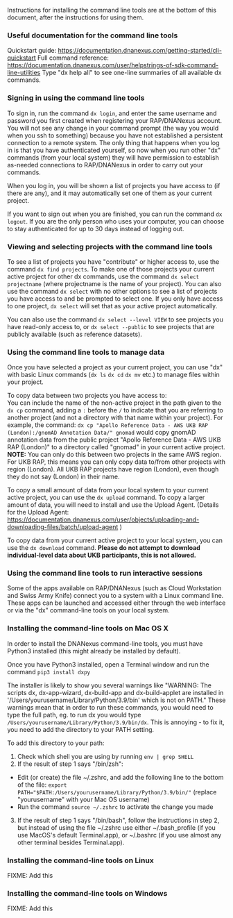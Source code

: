Instructions for installing the command line tools are at the bottom of this document, after the instructions for using them.

### Useful documentation for the command line tools

Quickstart guide: https://documentation.dnanexus.com/getting-started/cli-quickstart
Full command reference: https://documentation.dnanexus.com/user/helpstrings-of-sdk-command-line-utilities
Type "dx help all" to see one-line summaries of all available dx commands.

### Signing in using the command line tools

To sign in, run the command `dx login`, and enter the same username and password you first created when registering your RAP/DNANexus account. You will not see any change in your command prompt (the way you would when you ssh to something) because you have not established a persistent connection to a remote system. The only thing that happens when you log in is that you have authenticated yourself, so now when you run other "dx" commands (from your local system) they will have permission to establish as-needed connections to RAP/DNANexus in order to carry out your commands.

When you log in, you will be shown a list of projects you have access to (if there are any), and it may automatically set one of them as your current project.

If you want to sign out when you are finished, you can run the command `dx logout`. If you are the only person who uses your computer, you can choose to stay authenticated for up to 30 days instead of logging out.

### Viewing and selecting projects with the command line tools

To see a list of projects you have "contribute" or higher access to, use the command `dx find projects`. To make one of those projects your current active project for other dx commands, use the command `dx select projectname` (where projectname is the name of your project). You can also use the command `dx select` with no other options to see a list of projects you have access to and be prompted to select one. If you only have access to one project, `dx select` will set that as your active project automatically.

You can also use the command `dx select --level VIEW` to see projects you have read-only access to, or `dx select --public` to see projects that are publicly available (such as reference datasets).

### Using the command line tools to manage data

Once you have selected a project as your current project, you can use "dx" with basic Linux commands (`dx ls` `dx cd` `dx mv` etc.) to manage files within your project.

To copy data between two projects you have access to:<br/>
   You can include the name of the non-active project in the path given to the `dx cp` command, adding a `:` before the `/` to indicate that you are referring to another project (and not a directory with that name within your project). For example, the command: `dx cp "Apollo Reference Data - AWS UKB RAP (London):/gnomAD Annotation Data/" gnomad` would copy gnomAD annotation data from the public project "Apollo Reference Data - AWS UKB RAP (London)" to a directory called "gnomad" in your current active project.
     **NOTE:** You can only do this between two projects in the same AWS region. For UKB RAP, this means you can only copy data to/from other projects with region (London). All UKB RAP projects have region (London), even though they do not say (London) in their name.

To copy a small amount of data from your local system to your current active project, you can use the `dx upload` command. To copy a larger amount of data, you will need to install and use the Upload Agent. (Details for the Upload Agent: https://documentation.dnanexus.com/user/objects/uploading-and-downloading-files/batch/upload-agent )

To copy data from your current active project to your local system, you can use the `dx download` command. **Please do not attempt to download individual-level data about UKB participants, this is not allowed.**

### Using the command line tools to run interactive sessions

Some of the apps available on RAP/DNANexus (such as Cloud Workstation and Swiss Army Knife) connect you to a system with a Linux command line. These apps can be launched and accessed either through the web interface or via the "dx" command-line tools on your local system.

### Installing the command-line tools on Mac OS X

In order to install the DNANexus command-line tools, you must have Python3 installed (this might already be installed by default).

Once you have Python3 installed, open a Terminal window and run the command `pip3 install dxpy`

The installer is likely to show you several warnings like "WARNING: The scripts dx, dx-app-wizard, dx-build-app and dx-build-applet are installed in '/Users/yourusername/Library/Python/3.9/bin' which is not on PATH." These warnings mean that in order to run these commands, you would need to type the full path, eg. to run dx you would type `/Users/yourusername/Library/Python/3.9/bin/dx`. This is annoying - to fix it, you need to add the directory to your PATH setting.

To add this directory to your path:
1. Check which shell you are using by running `env | grep SHELL`
2. If the result of step 1 says "/bin/zsh":
  * Edit (or create) the file ~/.zshrc, and add the following line to the bottom of the file:
        `export PATH="$PATH:/Users/yourusername/Library/Python/3.9/bin/"`
        (replace "yourusername" with your Mac OS username)
  * Run the command `source ~/.zshrc` to activate the change you made
3. If the result of step 1 says "/bin/bash", follow the instructions in step 2, but instead of using the file ~/.zshrc use either ~/.bash_profile (if you use MacOS's default Terminal.app), or ~/.bashrc (if you use almost any other terminal besides Terminal.app).

### Installing the command-line tools on Linux

FIXME: Add this

### Installing the command-line tools on Windows

FIXME: Add this
